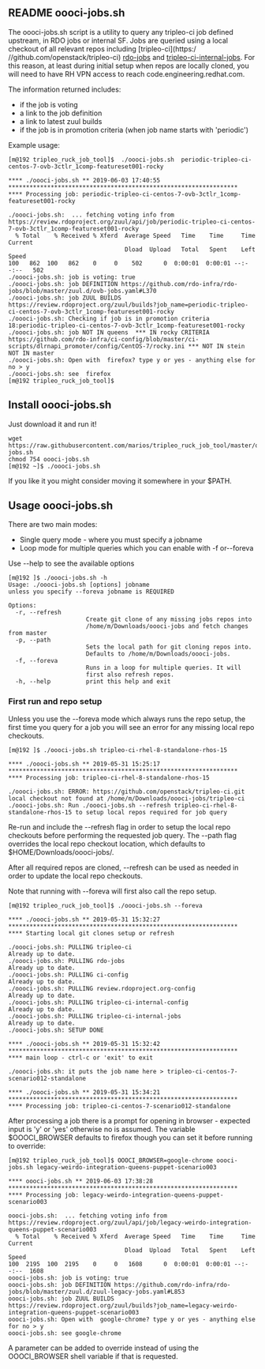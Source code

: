 ## README oooci-jobs.sh

The oooci-jobs.sh script is a utility to query any tripleo-ci job
defined upstream, in RDO jobs or internal SF. Jobs are queried using a local
checkout of all relevant repos including [tripleo-ci](https:/
//github.com/openstack/tripleo-ci)
[rdo-jobs](https://github.com/rdo-infra/rdo-jobs) and
[tripleo-ci-internal-jobs](https://code.engineering.redhat.com/gerrit/#/admin/projects/openstack/tripleo-ci-internal-jobs).
For this reason, at least during initial setup when repos are locally cloned, you will need
to have RH VPN access to reach code.engineering.redhat.com.

The information returned includes:
  * if the job is voting
  * a link to the job definition
  * a link to latest zuul builds
  * if the job is in promotion criteria (when job name starts with 'periodic')

Example usage:

```
[m@192 tripleo_ruck_job_tool]$  ./oooci-jobs.sh  periodic-tripleo-ci-centos-7-ovb-3ctlr_1comp-featureset001-rocky

**** ./oooci-jobs.sh ** 2019-06-03 17:40:55 *****************************************************************
**** Processing job: periodic-tripleo-ci-centos-7-ovb-3ctlr_1comp-featureset001-rocky 

./oooci-jobs.sh:  ... fetching voting info from https://review.rdoproject.org/zuul/api/job/periodic-tripleo-ci-centos-7-ovb-3ctlr_1comp-featureset001-rocky
  % Total    % Received % Xferd  Average Speed   Time    Time     Time  Current
                                 Dload  Upload   Total   Spent    Left  Speed
100   862  100   862    0     0    502      0  0:00:01  0:00:01 --:--:--   502
./oooci-jobs.sh: job is voting: true
./oooci-jobs.sh: job DEFINITION https://github.com/rdo-infra/rdo-jobs/blob/master/zuul.d/ovb-jobs.yaml#L370
./oooci-jobs.sh: job ZUUL BUILDS https://review.rdoproject.org/zuul/builds?job_name=periodic-tripleo-ci-centos-7-ovb-3ctlr_1comp-featureset001-rocky
./oooci-jobs.sh: Checking if job is in promotion criteria
18:periodic-tripleo-ci-centos-7-ovb-3ctlr_1comp-featureset001-rocky
./oooci-jobs.sh: job NOT IN queens  *** IN rocky CRITERIA https://github.com/rdo-infra/ci-config/blob/master/ci-scripts/dlrnapi_promoter/config/CentOS-7/rocky.ini *** NOT IN stein NOT IN master 
./oooci-jobs.sh: Open with  firefox? type y or yes - anything else for no > y
./oooci-jobs.sh: see  firefox
[m@192 tripleo_ruck_job_tool]$ 

```

## Install oooci-jobs.sh

Just download it and run it!

```
wget https://raw.githubusercontent.com/marios/tripleo_ruck_job_tool/master/oooci-jobs.sh
chmod 754 oooci-jobs.sh
[m@192 ~]$ ./oooci-jobs.sh
```

 If you like it you might consider moving it somewhere in your $PATH.

## Usage oooci-jobs.sh

There are two main modes:

  * Single query mode - where you must specify a jobname
  * Loop mode for multiple queries which you can enable with -f or--foreva

Use --help to see the available options
```
[m@192 ]$ ./oooci-jobs.sh -h
Usage: ./oooci-jobs.sh [options] jobname
unless you specify --foreva jobname is REQUIRED

Options:
  -r, --refresh
                      Create git clone of any missing jobs repos into
                      /home/m/Downloads/oooci-jobs and fetch changes from master
  -p, --path
                      Sets the local path for git cloning repos into.
                      Defaults to /home/m/Downloads/oooci-jobs.
  -f, --foreva
                      Runs in a loop for multiple queries. It will
                      first also refresh repos.
  -h, --help          print this help and exit
```

### First run and repo setup

Unless you use the --foreva mode which always runs the repo setup, the first time you query for a job you will see an error for any missing local repo checkouts. 

```
[m@192 ]$ ./oooci-jobs.sh tripleo-ci-rhel-8-standalone-rhos-15

**** ./oooci-jobs.sh ** 2019-05-31 15:25:17 *****************************************************************
**** Processing job: tripleo-ci-rhel-8-standalone-rhos-15

./oooci-jobs.sh: ERROR: https://github.com/openstack/tripleo-ci.git local checkout not found at /home/m/Downloads/oooci-jobs/tripleo-ci
./oooci-jobs.sh: Run ./oooci-jobs.sh --refresh tripleo-ci-rhel-8-standalone-rhos-15 to setup local repos required for job query

```
Re-run and include the --refresh flag in order to setup the local repo checkouts before
performing the requested job query. The --path flag overrides the local repo checkout
location, which defaults to $HOME/Downloads/oooci-jobs/. 

After all required repos are cloned, --refresh can be used as needed in order to update the local
repo checkouts.

Note that running with --foreva will first also call the repo setup.

```
[m@192 tripleo_ruck_job_tool]$ ./oooci-jobs.sh --foreva

**** ./oooci-jobs.sh ** 2019-05-31 15:32:27 *****************************************************************
**** Starting local git clones setup or refresh

./oooci-jobs.sh: PULLING tripleo-ci
Already up to date.
./oooci-jobs.sh: PULLING rdo-jobs
Already up to date.
./oooci-jobs.sh: PULLING ci-config
Already up to date.
./oooci-jobs.sh: PULLING review.rdoproject.org-config
Already up to date.
./oooci-jobs.sh: PULLING tripleo-ci-internal-config
Already up to date.
./oooci-jobs.sh: PULLING tripleo-ci-internal-jobs
Already up to date.
./oooci-jobs.sh: SETUP DONE

**** ./oooci-jobs.sh ** 2019-05-31 15:32:42 *****************************************************************
**** main loop - ctrl-c or 'exit' to exit

./oooci-jobs.sh: it puts the job name here > tripleo-ci-centos-7-scenario012-standalone

**** ./oooci-jobs.sh ** 2019-05-31 15:34:21 *****************************************************************
**** Processing job: tripleo-ci-centos-7-scenario012-standalone
```

After processing a job there is a prompt for opening in browser - expected input is 'y' or 'yes' otherwise no
is assumed. The variable $OOOCI_BROWSER defaults to firefox though you can set it before running to override:

```
[m@192 tripleo_ruck_job_tool]$ OOOCI_BROWSER=google-chrome oooci-jobs.sh legacy-weirdo-integration-queens-puppet-scenario003

**** oooci-jobs.sh ** 2019-06-03 17:38:28 *****************************************************************
**** Processing job: legacy-weirdo-integration-queens-puppet-scenario003 

oooci-jobs.sh:  ... fetching voting info from https://review.rdoproject.org/zuul/api/job/legacy-weirdo-integration-queens-puppet-scenario003
  % Total    % Received % Xferd  Average Speed   Time    Time     Time  Current
                                 Dload  Upload   Total   Spent    Left  Speed
100  2195  100  2195    0     0   1608      0  0:00:01  0:00:01 --:--:--  1608
oooci-jobs.sh: job is voting: true
oooci-jobs.sh: job DEFINITION https://github.com/rdo-infra/rdo-jobs/blob/master/zuul.d/zuul-legacy-jobs.yaml#L853
oooci-jobs.sh: job ZUUL BUILDS https://review.rdoproject.org/zuul/builds?job_name=legacy-weirdo-integration-queens-puppet-scenario003
oooci-jobs.sh: Open with  google-chrome? type y or yes - anything else for no > y
oooci-jobs.sh: see google-chrome
```
A parameter can be added to override instead of using the OOOCI_BROWSER shell variable if that is requested.
